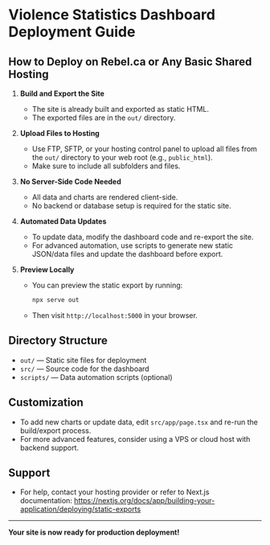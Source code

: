 # Violence Statistics Dashboard Deployment Guide

## How to Deploy on Rebel.ca or Any Basic Shared Hosting

1. **Build and Export the Site**
   - The site is already built and exported as static HTML.
   - The exported files are in the `out/` directory.

2. **Upload Files to Hosting**
   - Use FTP, SFTP, or your hosting control panel to upload all files from the `out/` directory to your web root (e.g., `public_html`).
   - Make sure to include all subfolders and files.

3. **No Server-Side Code Needed**
   - All data and charts are rendered client-side.
   - No backend or database setup is required for the static site.

4. **Automated Data Updates**
   - To update data, modify the dashboard code and re-export the site.
   - For advanced automation, use scripts to generate new static JSON/data files and update the dashboard before export.

5. **Preview Locally**
   - You can preview the static export by running:
     ```bash
     npx serve out
     ```
   - Then visit `http://localhost:5000` in your browser.

## Directory Structure
- `out/` — Static site files for deployment
- `src/` — Source code for the dashboard
- `scripts/` — Data automation scripts (optional)

## Customization
- To add new charts or update data, edit `src/app/page.tsx` and re-run the build/export process.
- For more advanced features, consider using a VPS or cloud host with backend support.

## Support
- For help, contact your hosting provider or refer to Next.js documentation: https://nextjs.org/docs/app/building-your-application/deploying/static-exports

---

**Your site is now ready for production deployment!**
